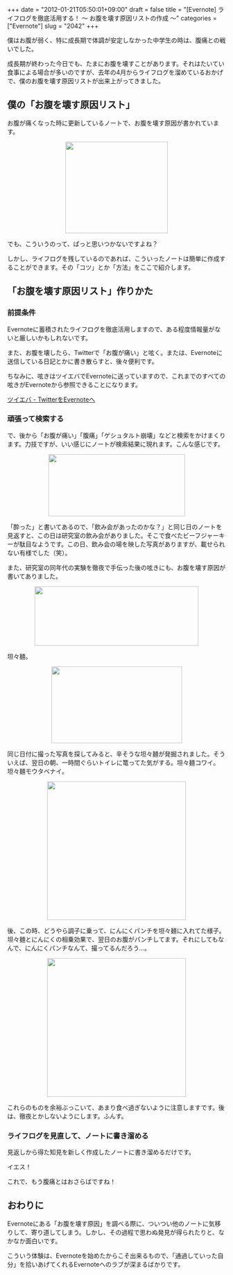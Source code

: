 +++
date = "2012-01-21T05:50:01+09:00"
draft = false
title = "[Evernote] ライフログを徹底活用する！ 〜 お腹を壊す原因リストの作成 〜"
categories = ["Evernote"]
slug = "2042"
+++

僕はお腹が弱く、特に成長期で体調が安定しなかった中学生の時は、腹痛との戦いでした。

成長期が終わった今日でも、たまにお腹を壊すことがあります。それはたいてい食事による場合が多いのですが、去年の4月からライフログを溜めているおかげで、僕のお腹を壊す原因リストが出来上がってきました。

<h2>僕の「お腹を壊す原因リスト」</h2>

お腹が痛くなった時に更新しているノートで、お腹を壊す原因が書かれています。

<img style="display:block; margin-left:auto; margin-right:auto;" src="/images/2012/01/2042_1.png" border="0" width="236" height="211" />

でも、こういうのって、ぱっと思いつかないですよね？

しかし、ライフログを残しているのであれば、こういったノートは簡単に作成することができます。その「コツ」とか「方法」をここで紹介します。

<h2>「お腹を壊す原因リスト」作りかた</h2>

<h3>前提条件</h3>

Evernoteに蓄積されたライフログを徹底活用しますので、ある程度情報量がないと厳しいかもしれないです。

また、お腹を壊したら、Twitterで「お腹が痛い」と呟く。または、Evernoteに送信している日記とかに書き散らすと、後々便利です。

ちなみに、呟きはツイエバでEvernoteに送っていますので、これまでのすべての呟きがEvernoteから参照できることになります。

<a href="http://twieve.net/" target="_blank">ツイエバ - TwitterをEvernoteへ</a>

<h3>頑張って検索する</h3>

で、後から「お腹が痛い」「腹痛」「ゲシュタルト崩壊」などと検索をかけまくります。力技ですが、いい感じにノートが検索結果に現れます。こんな感じです。

<img style="display:block; margin-left:auto; margin-right:auto;" src="/images/2012/01/2042_2.png" border="0" width="315" height="143" />

「酔った」と書いてあるので、「飲み会があったのかな？」と同じ日のノートを見返すと、この日は研究室の飲み会がありました。そこで食べたビーフジャーキーが駄目なようです。この日、飲み会の場を映した写真がありますが、載せられない有様でした（笑）。

また、研究室の同年代の実験を徹夜で手伝った後の呟きにも、お腹を壊す原因が書いてありました。

<img style="display:block; margin-left:auto; margin-right:auto;" src="/images/2012/01/2042_3.png" border="0" width="378" height="137" />

坦々麺。

<img style="display:block; margin-left:auto; margin-right:auto;" src="/images/2012/01/2042_4.png" border="0" width="301" height="177" />

同じ日付に撮った写真を探してみると、辛そうな坦々麺が発掘されました。そういえば、翌日の朝、一時間ぐらいトイレに篭ってた気がする。坦々麺コワイ。坦々麺モウタベナイ。

<img style="display:block; margin-left:auto; margin-right:auto;" src="/images/2012/01/2042_5.jpeg" border="0" width="320" height="320" />

後、この時、どうやら調子に乗って、にんにくパンチを坦々麺に入れてた様子。坦々麺とにんにくの相乗効果で、翌日のお腹がパンチしてます。それにしてもなんで、にんにくパンチなんて、撮ってるんだろう…。

<img style="display:block; margin-left:auto; margin-right:auto;" src="/images/2012/01/2042_6.jpeg" border="0" width="320" height="320" />

これらのものを余裕ぶっこいて、あまり食べ過ぎないように注意しますです。後は、徹夜とかしないようにします。ふんす。

<h3>ライフログを見直して、ノートに書き溜める</h3>

見返しから得た知見を新しく作成したノートに書き溜めるだけです。

イエス！

これで、もう腹痛とはおさらばですね！

<h2>おわりに</h2>

Evernoteにある「お腹を壊す原因」を調べる際に、ついつい他のノートに気移りして、寄り道してしまう。しかし、その過程で思わぬ発見が得られたりと、なかなか面白いです。

こういう体験は、Evernoteを始めたからこそ出来るもので、「通過していった自分」を拾いあげてくれるEvernoteへのラブが深まるばかりです。
